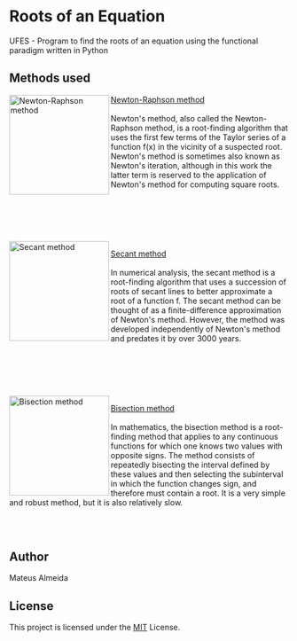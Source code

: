 # Roots of an Equation

UFES - Program to find the roots of an equation using the functional paradigm written in Python 

## Methods used

<div>
<img align="left" src="https://i.imgur.com/slEy482.png" alt="Newton-Raphson method" width="180" height="180">
  
[Newton-Raphson method](https://en.wikipedia.org/wiki/Newton%27s_method)<br><br>
Newton's method, also called the Newton-Raphson method, is a root-finding algorithm that uses the first few terms of the Taylor series of a function f(x) in the vicinity of a suspected root. Newton's method is sometimes also known as Newton's iteration, although in this work the latter term is reserved to the application of Newton's method for computing square roots.
</div>

<br>
<br>

##

<div>
<br> 
  
<img align="left" src="https://i.imgur.com/s9D9dN6.png" alt="Secant method" width="180" height="180">
  
[Secant method](https://en.wikipedia.org/wiki/Secant_method)<br><br>
In numerical analysis, the secant method is a root-finding algorithm that uses a succession of roots of secant lines to better approximate a root of a function f. The secant method can be thought of as a finite-difference approximation of Newton's method. However, the method was developed independently of Newton's method and predates it by over 3000 years.
</div>

<br>
<br>

##

<div>
<br>
  
<img align="left" src="https://i.imgur.com/9F0A6RM.png" alt="Bisection method" width="180" height="180">

[Bisection method](https://en.wikipedia.org/wiki/Bisection_method)<br><br>
In mathematics, the bisection method is a root-finding method that applies to any continuous functions for which one knows two values with opposite signs. The method consists of repeatedly bisecting the interval defined by these values and then selecting the subinterval in which the function changes sign, and therefore must contain a root. It is a very simple and robust method, but it is also relatively slow.
</div>

<br>
<br>

<div>
  
## Author

Mateus Almeida

## License

This project is licensed under the [MIT](https://github.com/imsouza/roots-of-an-equation/blob/master/LICENSE) License.
</div>
